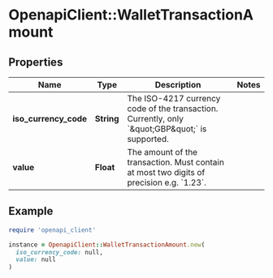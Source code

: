# OpenapiClient::WalletTransactionAmount

## Properties

| Name | Type | Description | Notes |
| ---- | ---- | ----------- | ----- |
| **iso_currency_code** | **String** | The ISO-4217 currency code of the transaction. Currently, only &#x60;\&quot;GBP\&quot;&#x60; is supported. |  |
| **value** | **Float** | The amount of the transaction. Must contain at most two digits of precision e.g. &#x60;1.23&#x60;. |  |

## Example

```ruby
require 'openapi_client'

instance = OpenapiClient::WalletTransactionAmount.new(
  iso_currency_code: null,
  value: null
)
```

